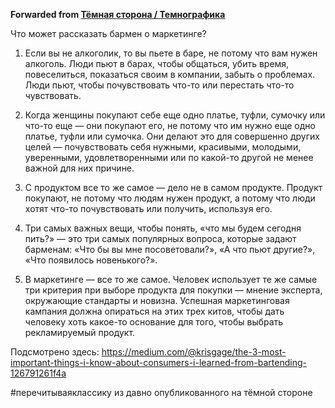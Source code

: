 **Forwarded from [Тёмная сторона / Темнографика](https://t.me/temno/1649)**

Что может рассказать бармен о маркетинге?

1. Если вы не алкоголик, то вы пьете в баре, не потому что вам нужен алкоголь. Люди пьют в барах, чтобы общаться, убить время, повеселиться, показаться своим в компании, забыть о проблемах. Люди пьют, чтобы почувствовать что-то или перестать что-то чувствовать.

2. Когда женщины покупают себе еще одно платье, туфли, сумочку или что-то еще — они покупают его, не потому что им нужно еще одно платье, туфли или сумочка. Они делают это для совершенно других целей — почувствовать себя нужными, красивыми, молодыми, уверенными, удовлетворенными или по какой-то другой не менее важной для них причине.

3. С продуктом все то же самое — дело не в самом продукте. Продукт покупают, не потому что людям нужен продукт, а потому что люди хотят что-то почувствовать или получить, используя его.

4. Три самых важных вещи, чтобы понять, «что мы будем сегодня пить?» — это три самых популярных вопроса, которые задают барменам: «Что бы вы мне посоветовали?», «А что пьют другие?», «Что появилось новенького?».

5. В маркетинге — все то же самое. Человек использует те же самые три критерия при выборе продукта для покупки — мнение эксперта, окружающие стандарты и новизна. Успешная маркетинговая кампания должна опираться на этих трех китов, чтобы дать человеку хоть какое-то основание для того, чтобы выбрать рекламируемый продукт.

Подсмотрено здесь: https://medium.com/@krisgage/the-3-most-important-things-i-know-about-consumers-i-learned-from-bartending-126791261f4a 

#перечитываяклассику из давно опубликованного на тёмной стороне